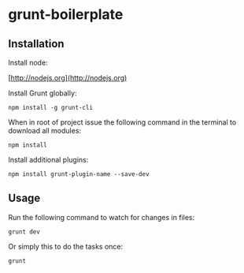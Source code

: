 grunt-boilerplate
=================

Installation
------------

Install node:

[http://nodejs.org](http://nodejs.org)

Install Grunt globally:

```npm install -g grunt-cli```

When in root of project issue the following command in the terminal to download all modules:

```npm install```

Install additional plugins:

```npm install grunt-plugin-name --save-dev```

Usage
-----

Run the following command to watch for changes in files:

```grunt dev```

Or simply this to do the tasks once:

```grunt```
